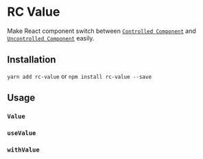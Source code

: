 # RC Value
Make React component switch between [`Controlled Component`](https://reactjs.org/docs/forms.html#controlled-components) and [`Uncontrolled Component`](https://reactjs.org/docs/uncontrolled-components.html) easily.

## Installation
`yarn add rc-value` or `npm install rc-value --save`

## Usage

### `Value`

### `useValue`

### `withValue`